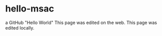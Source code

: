 # hello-msac
a GitHub "Hello World"
This page was edited on the web. 
This page was edited locally. 